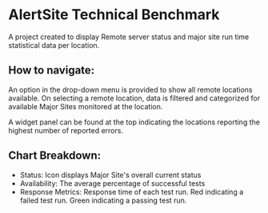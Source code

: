 # AlertSite Technical Benchmark 
A project created to display Remote server status and major site run time statistical data per location.

## How to navigate: 
An option in the drop-down menu is provided to show all remote locations available. On selecting a remote location, data is filtered and categorized for available Major Sites monitored at the location. 

A widget panel can be found at the top indicating the locations reporting the highest number of reported errors. 

## Chart Breakdown: 
- Status: Icon displays Major Site's overall current status
- Availability: The average percentage of successful tests
- Response Metrics: Response time of each test run. Red indicating a failed test run. Green indicating a passing test run.
